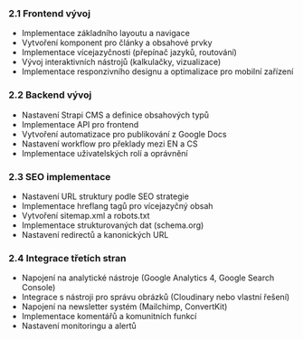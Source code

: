 ### 2.1 Frontend vývoj
- Implementace základního layoutu a navigace
- Vytvoření komponent pro články a obsahové prvky
- Implementace vícejazyčnosti (přepínač jazyků, routování)
- Vývoj interaktivních nástrojů (kalkulačky, vizualizace)
- Implementace responzivního designu a optimalizace pro mobilní zařízení

### 2.2 Backend vývoj
- Nastavení Strapi CMS a definice obsahových typů
- Implementace API pro frontend
- Vytvoření automatizace pro publikování z Google Docs
- Nastavení workflow pro překlady mezi EN a CS
- Implementace uživatelských rolí a oprávnění

### 2.3 SEO implementace
- Nastavení URL struktury podle SEO strategie
- Implementace hreflang tagů pro vícejazyčný obsah
- Vytvoření sitemap.xml a robots.txt
- Implementace strukturovaných dat (schema.org)
- Nastavení redirectů a kanonických URL

### 2.4 Integrace třetích stran
- Napojení na analytické nástroje (Google Analytics 4, Google Search Console)
- Integrace s nástroji pro správu obrázků (Cloudinary nebo vlastní řešení)
- Napojení na newsletter systém (Mailchimp, ConvertKit)
- Implementace komentářů a komunitních funkcí
- Nastavení monitoringu a alertů